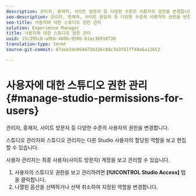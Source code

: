 ```yaml
---
description: 관리자, 중재자, 사이트 방문자 등 다양한 수준의 사용자의 권한을 변경합니다.
seo-description: 관리자, 중재자, 사이트 방문자 등 다양한 수준의 사용자의 권한을 변경합니다.
seo-title: 사용자에 대한 스튜디오 권한 관리
solution: Experience Manager
title: 사용자에 대한 스튜디오 권한 관리
uuid: 15c395c8-a9bb-4b0b-9586-61ac36810730
translation-type: tm+mt
source-git-commit: 67aeb3de964473b326c88c3a3f81ff48a6a12652

---
```



# 사용자에 대한 스튜디오 권한 관리{#manage-studio-permissions-for-users}

관리자, 중재자, 사이트 방문자 등 다양한 수준의 사용자의 권한을 변경합니다.

스튜디오 관리자와 스튜디오 관리자는 다른 Studio 사용자의 할당된 역할을 보고 편집할 수 있습니다.

사용자 관리자는 최종 사용자(사이트 방문자) 계정을 보고 관리할 수 있습니다.

1. 사용자의 스튜디오 권한을 보고 관리하려면 **[!UICONTROL Studio Access]** 탭을 클릭합니다.
1. 나열된 옵션을 선택하거나 선택 취소하여 지정된 역할을 변경합니다.
